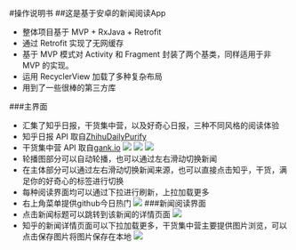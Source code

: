 #操作说明书
##这是基于安卓的新闻阅读App
* 整体项目基于 MVP + RxJava + Retrofit
* 通过 Retrofit 实现了无网缓存
* 基于 MVP 模式对 Activity 和 Fragment 封装了两个基类，同样适用于非 MVP 的实现。
* 运用 RecyclerView 加载了多种复杂布局
* 用到了一些很棒的第三方库

###主界面
* 汇集了知乎日报，干货集中营，以及好奇心日报，三种不同风格的阅读体验
* 知乎日报 API 取自[ZhihuDailyPurify](https://github.com/izzyleung/ZhihuDailyPurify/wiki/%E7%9F%A5%E4%B9%8E%E6%97%A5%E6%8A%A5-API-%E5%88%86%E6%9E%90)
* 干货集中营 API 取自[gank.io](http://gank.io/api)
![](/screenshots/Screenshot_1529056110.png)
![](/screenshots/Screenshot_1529056117.png)
![](/screenshots/Screenshot_1529056120.png)
* 轮播图部分可以自动轮播，也可以通过左右滑动切换新闻
* 在主体部分可以通过左右滑动切换新闻来源，也可以直接点击知乎，干货，满足你的好奇心的标签进行切换
* 每种阅读界面均可以通过下拉进行刷新，上拉加载更多
* 右上角菜单提供github今日热门
![](/screenshots/Screenshot_1529056038.png)
###新闻阅读界面
* 点击新闻标题可以跳转到该新闻的详情页面
![](/screenshots/Screenshot_1529058065.png)
* 知乎的新闻详情页面可以下拉加载更多，干货集中营主要提供图片浏览，可以点击保存图片将图片保存在本地
![](/screenshots/Screenshot_1529058152.png)